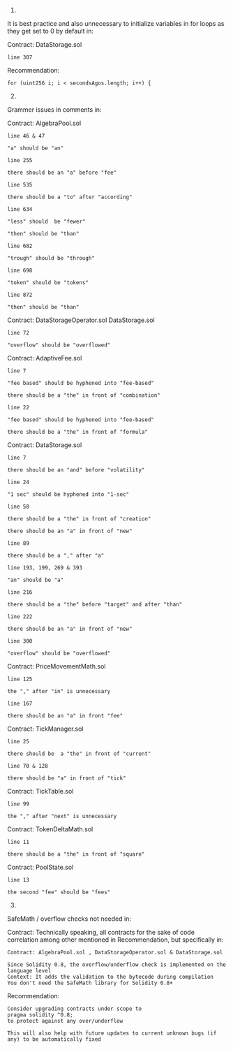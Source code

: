 1.

It is best practice and also unnecessary to initialize variables in for loops as they get set to 0 by default in:

Contract: DataStorage.sol

	line 307
	
Recommendation:

	for (uint256 i; i < secondsAgos.length; i++) {
	
2.

Grammer issues in comments in:

Contract: AlgebraPool.sol

	line 46 & 47

	"a" should be "an"

	line 255

	there should be an "a" before "fee"

	line 535

	there should be a "to" after "according"

	line 634

	"less" should  be "fewer"

	"then" should be "than"

	line 682

	"trough" should be "through"

	line 698

	"token" should be "tokens"

	line 872

	"then" should be "than"
	
Contract: DataStorageOperator.sol DataStorage.sol

	line 72

	"overflow" should be "overflowed"

Contract: AdaptiveFee.sol

	line 7

	"fee based" should be hyphened into "fee-based"

	there should be a "the" in front of "combination"

	line 22

	"fee based" should be hyphened into "fee-based"

	there should be a "the" in front of "formula"

Contract: DataStorage.sol

	line 7

	there should be an "and" before "volatility"

	line 24

	"1 sec" should be hyphened into "1-sec"

	line 58

	there should be a "the" in front of "creation"

	there should be an "a" in front of "new"

	line 89

	there should be a "," after "a"

	line 193, 199, 269 & 393

	"an" should be "a"
 
	line 216

	there should be a "the" before "target" and after "than"

	line 222

	there should be an "a" in front of "new"

	line 300

	"overflow" should be "overflowed"
	
Contract: PriceMovementMath.sol

	line 125

	the "," after "in" is unnecessary

	line 167

	there should be an "a" in front "fee"
	
Contract: TickManager.sol

	line 25

	there should be  a "the" in front of "current"

	line 70 & 128

	there should be "a" in front of "tick"
	
Contract: TickTable.sol

	line 99

	the "," after "next" is unnecessary
	
Contract: TokenDeltaMath.sol

	line 11

	there should be a "the" in front of "square"

Contract: PoolState.sol

	line 13

	the second "fee" should be "fees"
	
3.

SafeMath / overflow checks not needed in:

Contract: Technically speaking, all contracts for the sake of code correlation
	among other mentioned in Recommendation, but specifically in:

	Contract: AlgebraPool.sol , DataStorageOperator.sol & DataStorage.sol
	
	Since Solidity 0.8, the overflow/underflow check is implemented on the language level 
	Context: It adds the validation to the bytecode during compilation
	You don't need the SafeMath library for Solidity 0.8+

Recommendation:

	Consider upgrading contracts under scope to 
	pragma solidity ^0.8;
	to protect against any over/underflow
	
	This will also help with future updates to current unknown bugs (if any) to be automatically fixed